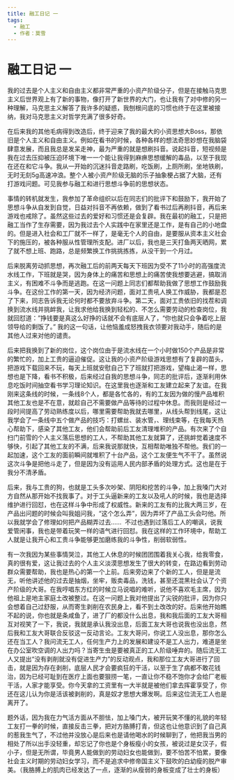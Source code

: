 ```yaml
---
title: 融工日记 一
tags:
  - 融工
  - 作者：莫雪
---
```

# 融工日记 一

我的过去是个人主义和自由主义都非常严重的小资产阶级分子，但是在接触马克思主义后世界观上有了新的事物，像打开了新世界的大门，也让我有了对中修的另一种理解，马克思主义解答了我许多的疑惑，我刨根问底的习惯也终于在这里被接纳，我对马克思主义对哲学充满了很多好奇。

在后来我的其他毛病得到改造后，终于迎来了我的最大的小资思想大Boss，那依旧是个人主义和自由主义。例如在看书的时候，各种各样的想法奇思妙想在我脑袋肆意发展，而且我总是发呆走神，最为严重的就是想刷抖音。说起抖音，短视频是我在过去压抑被压迫环境下唯一一个能让我得到麻痹思想缓解的毒品，以至于我现在还在和它斗争。我从一开始的沉迷抖音走路刷，吃饭刷，上厕所刷，坐地铁刷，无时无刻5g高速冲浪。整个人被小资产阶级无脑的乐子抽象梗占据了大脑，还有打游戏问题。可见我参与融工和进行思想斗争前的思想状态。

事情的转机就发生，我参加了革命组织以后在同志们的批评下和鼓励下，我开始了思想斗争从自发到自觉，日益对抖音不再依赖，做到了看书过后再刷抖音，再后来游戏也戒除了。虽然这些过去的爱好和习惯还是会复辟。我在最初的融工，只是把融工当作了生存需要，因为我过去个人实践中在家里还是工作，是有自己的小地盘的。但是进入社会和工厂就不一样了，是毫无个人的自由，是要服从资本主义社会下的施压的，被各种服从性管理所支配。进厂以后，我也是三天打鱼两天晒网，累了就不想上班、跑路，总是频繁换工作挑挑拣拣，从没干到一个月过。

后来脱离劳动抓思想，再次融工后的前两天每天下班因为受不了11小时的高强度流水线工作，下班就是哭，因为身体上的痛苦和思想上的痛苦使我想要逃避，搞取消主义，有困难不斗争而是逃跑。在这一问题上同志们都帮助我做了思想工作鼓励我斗争。在这份工作的第一天，因为经济问题，面对工贵吼人换工作威胁，我都是忍了下来，同志告诉我无论何时都不要放弃斗争。第二天，面对工贵依旧的找茬和调换到流水线并挑衅我，让我求他给我换到轻松的、不怎么需要劳动的检查岗位，我就回怼道：”挣钱要是真这么好挣的话就不会有底层人了，“你也就只会争着吃上层领导给的剩饭了。” 我的这一句话，让他恼羞成怒拽我衣领要对我动手，随后的是其他人过来对他的谴责。

后来把我换到了新的岗位，这个岗位由于是流水线在一个小时做150个产品是非常的繁忙的，加上工贵的逼迫催促。这让我的小资产阶级游戏思想有了复辟的苗头，把游戏下载回来不玩，每天上班就安慰自己下了班就打把游戏，望梅止渴一样，思想也是下降，看书不积极，后来经过自我的思想斗争，同志的批评后，逐渐利用休息吃饭时间抽空看书学习理论知识。在这里我也逐渐和工友建立起来了友谊。在我刚来这条线的时候，一条线8个人，都是各忙各的，有的工友因为做的慢产品堆积其他工友也是不在意，就趁自己不需要做产品等待的过程中休息。而我则是经过一段时间提高了劳动熟练度以后，哪里需要帮助我就去哪里，从线头帮到线尾，这让我学会了一条线中五个做产品的技巧：打螺丝、装水管，、理线束等，在我每天热心帮助下，感染了其他工友，他们会帮助前后工友清理堆积的产品。有次来了个自扫门前雪的个人主义落后思想的工人，不帮助其他工友就算了，还挑衅觉着速度不够快，引起了其他工友的不满，后来我说那就快，互相帮助唯独不帮他。我们的一起加速，这个工友的面前瞬间就堆积了十台产品，这个工友便生气不干了。虽然说这次斗争是把他斗走了，但是因为没有运用人民内部矛盾的处理方式。这也是在于我分不清矛盾。

后来，我与工贵的狗，也就是工头多次吵架、阴阳和挖苦的斗争，加上我嗓门大对方自然从那开始不找我事了。对于工头逼新来的工友以及吼人的时候，我也是选择维护进行回怼，也在这样斗争中形成了权威性。新来的工友有的比我大两三岁，在产品出问题的时候会叫我姐问我，“这个怎么弄”，因为弄坏了产品工头会叼他。所以我就学会了修理如何把产品糊弄过去……  不过也遇到过落后工人的嘲讽，说我爱管闲事，我也是带着玩笑一样的语气进行回怼。我在这样的工作环境中，帮助工人就是让我开心和工贵斗争能够更加磨练我的斗争性，削弱软弱性。

有一次我因为某些事情哭泣，其他工人休息的时候团团围着我关心我，给我零食，真的很有爱，这让我过去的个人主义淡漠思想发生了很大的转变，在路边看到劳动群众需要帮助，我也是热心的第一个上前。后来旁边来了个新的工人，但是是流无，听他讲述他的过去是抽烟，坐牢，贩卖毒品，洗钱，甚至还混黑社会认了个资产阶级的大哥。在我哼唱东方红的时候立马说唱的难听，说他不喜欢毛主席，因为他祖上是地主家庭土改被整过。在这一问题上我对他提出了尖锐的批评，因为你只会想着自己过舒服，从而寄生剥削在农民身上，看不到土改改的好。后来他开始瞧不起的说，你也就是条咸鱼了，进了厂的都没什么出息，我和我后面的工友大哥相互对视笑了一下，我说，我就是承认我没出息，后面工友大哥也说我也没出息，然后我和工友大哥联合反驳这一反动言论。工友大哥问，你说工人没出息，那你怎么还在当工人？我问流无工人，任何生产力上的发展和建设不是工人出力，难道是坐在办公室吹空调的人出力吗？当寄生虫是要被真正的工人阶级唾弃的。随后流无工人又提出“没有剥削就没有促进生产力”的反动观点，我和那位工友大哥进行了回击，就是因为存在剥削，底层人民才会要疯狂的干活，以至于生了病都不敢花钱治，因为已经可耻到在医疗上面也要狠捞一笔，一直让你不稳不饱你才会给厂老板干活，人家才能享受。你今天拿的工资里有一大半就是被他们拿去挥霍享受了，你还在这儿认为你是活该被剥削的，真是奴才思想大爆发啊。后来这位流无工人也是离开了。

题外话，因为我在力气活方面从不胆怯，加上嗓门大，被开玩笑不懂的礼貌的年轻工友打一拳的时候，直接反击三拳，把对方胳膊打青，但这也让他意识到了自己真的惹我生气了，不过他并没放心是后来也是请他喝水的时候聊到了，他把我当男的相处了所以出手没轻重，却忘记了你也是个身板瘦小的女孩，被说过是女汉子，假小子，但是无所谓，毕竟男人能做到的劳动妇女也能做到，要不怕苦不怕累，要像社会主义时期的劳动妇女学习，而不是追求中修帝国主义下鼓吹的白幼瘦的脱产审美。（我胳膊上的肌肉已经发达了一点，逐渐的从瘦弱的身板变成了壮士的身板）
